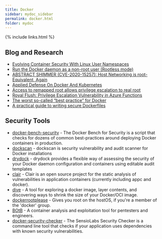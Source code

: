 ```yaml
---
title: Docker
sidebar: mydoc_sidebar
permalink: docker.html
folder: mydoc
---
```


{% include links.html %}

## Blog and Research

* [Evolving Container Security With Linux User Namespaces](https://netflixtechblog.com/evolving-container-security-with-linux-user-namespaces-afbe3308c082)
* [Run the Docker daemon as a non-root user (Rootless mode)](https://docs.docker.com/engine/security/rootless/)
* [ABSTRACT SHIMMER (CVE-2020-15257): Host Networking is root-Equivalent, Again](https://research.nccgroup.com/2020/12/10/abstract-shimmer-cve-2020-15257-host-networking-is-root-equivalent-again/)
* [Applied Defense On Docker And Kubernetes](https://www.youtube.com/watch?v=auC712hFJes)
* [Access to remapped root allows privilege escalation to real root](https://github.com/moby/moby/security/advisories/GHSA-7452-xqpj-6rpc)
* [Royal Flush: Privilege Escalation Vulnerability in Azure Functions](https://www.intezer.com/blog/cloud-security/royal-flush-privilege-escalation-vulnerability-in-azure-functions/)
* [The worst so-called “best practice” for Docker](https://pythonspeed.com/articles/security-updates-in-docker/)
* [A practical guide to writing secure Dockerfiles](https://medium.com/miro-engineering/a-practical-guide-to-writing-secure-dockerfiles-bf561224dd80)

## Security Tools

* [docker-bench-security](https://github.com/docker/docker-bench-security) - The Docker Bench for Security is a script that checks for dozens of common best-practices around deploying Docker containers in production.
* [dockscan](https://github.com/kost/dockscan) - dockscan is security vulnerability and audit scanner for Docker installations
* [drydock](https://github.com/zuBux/drydock) - drydock provides a flexible way of assessing the security of your Docker daemon configuration and containers using editable audit templates
* [clair](https://github.com/coreos/clair) - Clair is an open source project for the static analysis of vulnerabilities in application containers (currently including appc and docker).
* [dive](https://github.com/wagoodman/dive) - A tool for exploring a docker image, layer contents, and discovering ways to shrink the size of your Docker/OCI image.
* [dockerrootplease](https://github.com/chrisfosterelli/dockerrootplease) - Gives you root on the hostOS, if you're a member of the 'docker' group.
* [BOtB](https://github.com/brompwnie/botb) - A container analysis and exploitation tool for pentesters and engineers.
* [docker-security-checker](https://github.com/guardrailsio/docker-security-checker) - The SensioLabs Security Checker is a command line tool that checks if your application uses dependencies with known security vulnerabilities.
